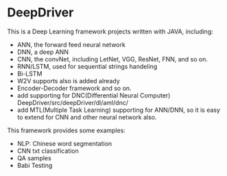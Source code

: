 # DeepDriver
This is a Deep Learning framework projects written with JAVA, including:
- ANN, the forward feed neural network
- DNN, a deep ANN
- CNN, the convNet, including LetNet, VGG, ResNet, FNN, and so on.
- RNN/LSTM, used for sequential strings handeling
- Bi-LSTM
- W2V supports also is added already
- Encoder-Decoder framework and so on.
- add supporting for DNC(Differential Neural Computer) DeepDriver/src/deepDriver/dl/aml/dnc/
- add MTL(Multiple Task Learning) supporting for ANN/DNN, so it is easy to extend for CNN and other neural network also.

This framework provides some examples:
- NLP: Chinese word segmentation
- CNN txt classification
- QA samples
- Babi Testing
